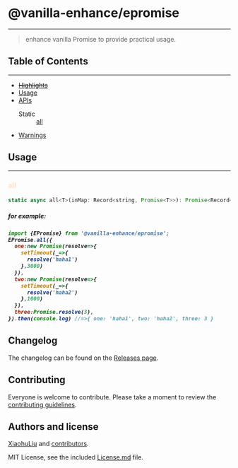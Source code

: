 # @vanilla-enhance/epromise

<hr/>

>enhance vanilla Promise to provide practical usage.
## Table of Contents

<hr/>

<ul>
	<li><a href="#Highlights"><del>Highlights</del></a> </li>
	<li><a href="#useage">Usage</a></li>
    <li><a href="#api">APIs</a>
    <dl>
        <dt>Static</dt>
        <dd><a href="#static-all">all</a></dd>
    </dl>
    </li>
    <li><a href="#Warnings">Warnings</a>
</ul>


[comment]: <> (<h2 id="Highlights">Highlights</h3>)

[comment]: <> (<hr/>)

[comment]: <> (	<dl>)

[comment]: <> (        <dt><span style="color: #ffe4c4; ">all</span></dt>)

[comment]: <> (		<dd>)

[comment]: <> (            <ul>)

[comment]: <> (                <li>enable to resolve objects with values of promise.</li>)

[comment]: <> (            </ul>)

[comment]: <> (        </dd>)

[comment]: <> (	</dl>)


<h2 id="useage">Usage</h3>

<hr/>
<h3 style="color: #ffe4c4;" id="static-all">all</h3>

```js
static async all<T>(inMap: Record<string, Promise<T>>): Promise<Record<string, T>>
```

<h5>for example:<h5/>

```js
import {EPromise} from '@vanilla-enhance/epromise';
EPromise.all({
  one:new Promise(resolve=>{
    setTimeout(_=>{
      resolve('haha1')
    },3000)
  }),
  two:new Promise(resolve=>{
    setTimeout(_=>{
      resolve('haha2')
    },1000)
  }),
  three:Promise.resolve(3),
}).then(console.log) //=>{ one: 'haha1', two: 'haha2', three: 3 }
```

## Changelog

The changelog can be found on the [Releases page](https://gitee.com/vanilla-enhance/epromise/releases).

## Contributing

Everyone is welcome to contribute. Please take a moment to review the [contributing guidelines](Contributing.md).

## Authors and license

[XiaohuLiu](https://gitee.com/vanilla-enhance/epromise.git) and [contributors](https://gitee.com/vanilla-enhance/epromise/graphs/contributors).

MIT License, see the included [License.md](License.md) file.
